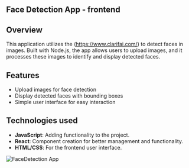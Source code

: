 ## Face Detection App - frontend

## Overview
This application utilizes the (https://www.clarifai.com/) to detect faces in images. Built with Node.js, the app allows users to upload images, and it processes these images to identify and display detected faces.

## Features
- Upload images for face detection
- Display detected faces with bounding boxes
- Simple user interface for easy interaction

## Technologies used
- **JavaScript**: Adding functionality to the project.
- **React**: Component creation for better management and functionality.
- **HTML/CSS**: For the frontend user interface.

![FaceDetection App](assets/screenshot.PNG)
